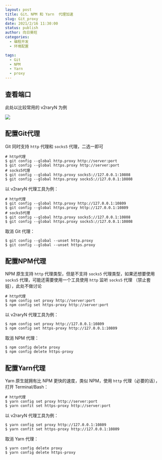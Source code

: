 ```yaml
---
layout: post
title: Git、NPM 和 Yarn  代理加速
slug: Git_proxy
date: 2021/2/16 11:30:00
status: publish
author: 向日葵旺
categories: 
  - 编程开发
  - 环境配置

tags: 
  - Git
  - NPM
  - Yarn
  - proxy
---
```


## 查看端口

此处以比较常用的 v2raryN 为例

![](https://gallery.dachunwang.top/img/20211031144325.png)

## 配置Git代理

Git 同时支持 `http` 代理和 `socks5` 代理，二选一即可

```
# http代理
$ git config --global http.proxy http://server:port
$ git config --global https.proxy http://server:port
# socks5代理
$ git config --global http.proxy socks5://127.0.0.1:10808
$ git config --global https.proxy socks5://127.0.0.1:10808
```

以 v2raryN 代理工具为例：

```
# http代理
$ git config --global http.proxy http://127.0.0.1:10809
$ git config --global https.proxy http://127.0.0.1:10809
# socks5代理
$ git config --global http.proxy socks5://127.0.0.1:10808
$ git config --global https.proxy socks5://127.0.0.1:10808
```

取消 Git 代理：

```
$ git config --global --unset http.proxy
$ git config --global --unset https.proxy
```

## 配置NPM代理

NPM 原生支持 `http` 代理类型，但是不支持 `socks5` 代理类型，如果还想要使用 `socks5` 代理，可能还需要使用一个工具使用 `http` 监听 `socks5` 代理 （禁止套娃），此处不做讨论

```
# http代理
$ npm config set proxy http://server:port
$ npm config set https-proxy http://server:port
```

以 v2raryN 代理工具为例：

```
$ npm config set proxy http://127.0.0.1:10809
$ npm config set https-proxy http://127.0.0.1:10809
```

取消 NPM 代理：

```
$ npm config delete proxy
$ npm config delete https-proxy
```

## 配置Yarn代理

Yarn 原生就拥有比 NPM 更快的速度，类似 NPM，使用 `http` 代理（必要的话），打开 Terminal/Bash：

```
# http代理
$ yarn config set proxy http://server:port
$ yarn confit set https-proxy http://server:port
```

以 v2raryN 代理工具为例：

```
$ yarn config set proxy http://127.0.0.1:10809
$ yarn confit set https-proxy http://127.0.0.1:10809
```

取消 Yarn 代理：

```
$ yarn config delete proxy
$ yarn config delete https-proxy
```

